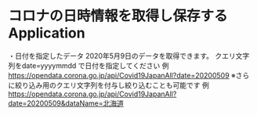 # コロナの日時情報を取得し保存するApplication

・日付を指定したデータ 2020年5月9日のデータを取得できます。 クエリ文字列をdate=yyyymmdd で日付を指定してください 例
https://opendata.corona.go.jp/api/Covid19JapanAll?date=20200509
※さらに絞り込み用のクエリ文字列を付与し絞り込むことも可能です 例
https://opendata.corona.go.jp/api/Covid19JapanAll?date=20200509&dataName=北海道